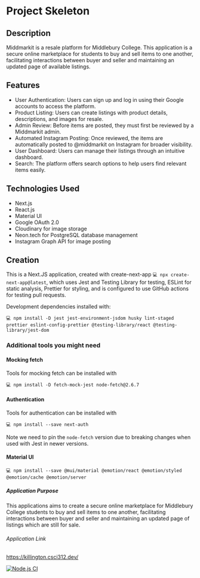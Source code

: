 # Project Skeleton

## Description
Middmarkit is a resale platform for Middlebury College. This application is a secure online marketplace for students to buy and sell items to one another, facilitating interactions between buyer and seller and maintaining an updated page of available listings.

## Features

- User Authentication: Users can sign up and log in using their Google accounts to access the platform.
- Product Listing: Users can create listings with product details, descriptions, and images for resale.
- Admin Review: Before items are posted, they must first be reviewed by a Middmarkit admin.
- Automated Instagram Posting: Once reviewed, the items are automatically posted to @middmarkit on Instagram for broader visibility.
- User Dashboard: Users can manage their listings through an intuitive dashboard.
- Search: The platform offers search options to help users find relevant items easily.

## Technologies Used

- Next.js
- React.js
- Material UI
- Google OAuth 2.0
- Cloudinary for image storage
- Neon.tech for PostgreSQL database management
- Instagram Graph API for image posting

## Creation

This is a Next.JS application, created with create-next-app `💻 npx create-next-app@latest`, which uses Jest and Testing Library for testing, ESLint for static analysis, Prettier for styling, and is configured to use GitHub actions for testing pull requests.

Development dependencies installed with:

```
💻 npm install -D jest jest-environment-jsdom husky lint-staged prettier eslint-config-prettier @testing-library/react @testing-library/jest-dom
```

### Additional tools you might need

#### Mocking fetch

Tools for mocking fetch can be installed with

```
💻 npm install -D fetch-mock-jest node-fetch@2.6.7
```

#### Authentication

Tools for authentication can be installed with

```
💻 npm install --save next-auth
```

Note we need to pin the `node-fetch` version due to breaking changes when used with Jest in newer versions.

#### Material UI

```
💻 npm install --save @mui/material @emotion/react @emotion/styled @emotion/cache @emotion/server
```

##### Application Purpose

This applications aims to create a secure online marketplace for Middlebury College students to buy and sell items to one another, facilitating interactions between buyer and seller and maintaining an updated page of listings which are still for sale.

###### Application Link

https://killington.csci312.dev/

[![Node.js CI](https://github.com/csci312a-s23/project-killington/actions/workflows/node.js.yml/badge.svg?branch=main)](https://github.com/csci312a-s23/project-killington/actions/workflows/node.js.yml)
